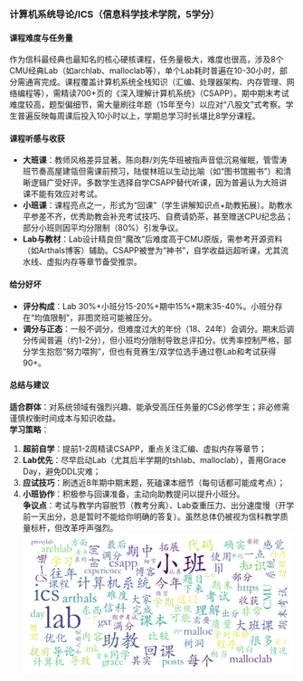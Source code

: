 ### 计算机系统导论/ICS（信息科学技术学院，5学分）

#### 课程难度与任务量  
作为信科最经典也最知名的核心硬核课程，任务量极大，难度也很高，涉及8个CMU经典Lab（如archlab、malloclab等），单个Lab耗时普遍在10-30小时，部分需通宵完成。课程覆盖计算机系统全栈知识（汇编、处理器架构、内存管理、网络编程等），需精读700+页的《深入理解计算机系统》（CSAPP）。期中期末考试难度较高，题型偏细节，需大量刷往年题（15年至今）以应对“八股文”式考察。学生普遍反映每周课后投入10小时以上，学期总学习时长堪比8学分课程。

#### 课程听感与收获  
- **大班课**：教师风格差异显著。陈向群/刘先华班被指声音低沉易催眠，管雪涛班节奏高屋建瓴但需课前预习，陆俊林班以生动比喻（如“图书馆搬书”）和清晰逻辑广受好评。多数学生选择自学CSAPP替代听课，因为普遍认为大班讲课不能有效应对考试。
- **小班课**：课程亮点之一，形式为“回课”（学生讲解知识点+助教拓展）。助教水平参差不齐，优秀助教会补充考试技巧、自费请奶茶，甚至赠送CPU纪念品；部分小班则因平均分限制（80%）引发争议。
- **Lab与教材**：Lab设计精良但“魔改”后难度高于CMU原版，需参考开源资料（如Arthals博客）辅助。CSAPP被誉为“神书”，自学收益远超听课，尤其流水线、虚拟内存等章节备受推崇。

#### 给分好坏  
- **评分构成**：Lab 30%+小班分15-20%+期中15%+期末35-40%。小班分存在“均值限制”，非图灵班可能被压分。  
- **调分与正态**：一般不调分，但难度过大的年份（18、24年）会调分。期末后调分传闻普遍（约1-2分），但小班均分限制导致总评扣分。优秀率控制严格，部分学生抱怨“努力喂狗”，但也有竞赛生/双学位选手通过卷Lab和考试获得90+。  

#### 总结与建议  
**适合群体**：对系统领域有强烈兴趣、能承受高压任务量的CS必修学生；非必修需谨慎权衡时间成本与知识收益。  
**学习策略**：  
1. **超前自学**：提前1-2周精读CSAPP，重点关注汇编、虚拟内存等章节；  
2. **Lab优先**：尽早启动Lab（尤其后半学期的tshlab、malloclab），善用Grace Day，避免DDL灾难；
3. **应试技巧**：刷透近8年期中期末题，死磕课本细节（每句话都可能成考点）；  
4. **小班协作**：积极参与回课准备，主动向助教提问以提升小班分。  
**争议点**：考试与教学内容脱节（教考分离）、Lab查重压力、出分速度慢（开学前一天出分，总是暂时不能给你明确的答复）。虽然总体仍被视为信科教学质量标杆，但改革呼声强烈。
![wordcloud](wordcloud.png)